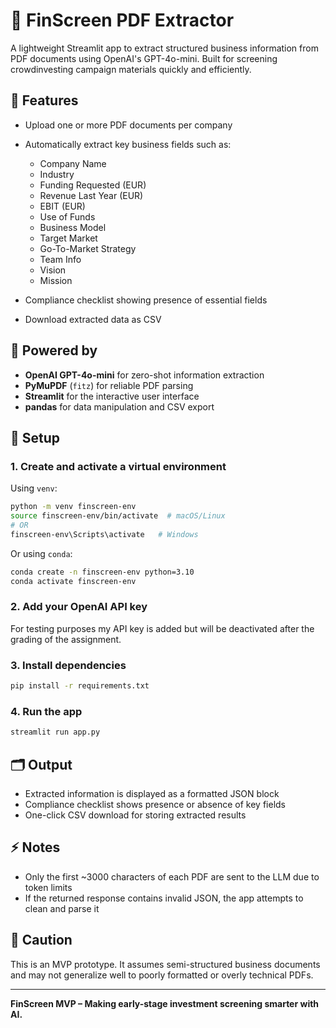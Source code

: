 # 📄 FinScreen PDF Extractor

A lightweight Streamlit app to extract structured business information from PDF documents using OpenAI's GPT-4o-mini. Built for screening crowdinvesting campaign materials quickly and efficiently.

## 🚀 Features

* Upload one or more PDF documents per company
* Automatically extract key business fields such as:

  * Company Name
  * Industry
  * Funding Requested (EUR)
  * Revenue Last Year (EUR)
  * EBIT (EUR)
  * Use of Funds
  * Business Model
  * Target Market
  * Go-To-Market Strategy
  * Team Info
  * Vision
  * Mission
* Compliance checklist showing presence of essential fields
* Download extracted data as CSV

## 🧠 Powered by

* **OpenAI GPT-4o-mini** for zero-shot information extraction
* **PyMuPDF** (`fitz`) for reliable PDF parsing
* **Streamlit** for the interactive user interface
* **pandas** for data manipulation and CSV export

## 🔑 Setup

### 1. Create and activate a virtual environment

Using `venv`:

```bash
python -m venv finscreen-env
source finscreen-env/bin/activate  # macOS/Linux
# OR
finscreen-env\Scripts\activate   # Windows
```

Or using `conda`:

```bash
conda create -n finscreen-env python=3.10
conda activate finscreen-env
```

### 2. Add your OpenAI API key

For testing purposes my API key is added but will be deactivated after the grading of the assignment. 

### 3. Install dependencies

```bash
pip install -r requirements.txt
```

### 4. Run the app

```bash
streamlit run app.py
```

## 🗂️ Output

* Extracted information is displayed as a formatted JSON block
* Compliance checklist shows presence or absence of key fields
* One-click CSV download for storing extracted results

## ⚡ Notes

* Only the first \~3000 characters of each PDF are sent to the LLM due to token limits
* If the returned response contains invalid JSON, the app attempts to clean and parse it

## 🚩 Caution

This is an MVP prototype. It assumes semi-structured business documents and may not generalize well to poorly formatted or overly technical PDFs.

---

**FinScreen MVP – Making early-stage investment screening smarter with AI.**
